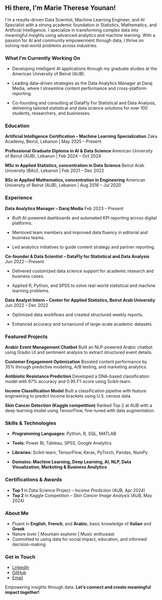 ## Hi there, I'm Marie Therese Younan! 

I'm a results-driven Data Scientist, Machine Learning Engineer, and AI Specialist with a strong academic foundation in Statistics, Mathematics, and Artificial Intelligence. I specialize in transforming complex data into meaningful insights using advanced analytics and machine learning. With a passion for AI and community empowerment through data, I thrive on solving real-world problems across industries.

### What I’m Currently Working On
- Developing intelligent AI applications through my graduate studies at the American University of Beirut (AUB).

- Leading data-driven strategies as the Data Analytics Manager at Daraj Media, where I streamline content performance and cross-platform reporting.

- Co-founding and consulting at DataFly For Statistical and Data Analysis, delivering tailored statistical and data science solutions for over 100 students, researchers, and businesses.

### Education
**Artificial Intelligence Certification – Machine Learning Specialization**
  Zaka Academy, Beirut, Lebanon | May 2025 – Present

**Professional Graduate Diploma in AI & Data Science**
American University of Beirut (AUB), Lebanon | Feb 2024 – Oct 2024

**MSc in Applied Statistics, concentration in Data Science**
Beirut Arab University (BAU), Lebanon | Feb 2021 – Dec 2022

**BSc in Applied Mathematics, concentration in Engineering**
American University of Beirut (AUB), Lebanon | Aug 2016 – Jul 2020

### Experience
**Data Analytics Manager – Daraj Media**
Feb 2023 – Present

- Built AI-powered dashboards and automated KPI reporting across digital platforms.

- Mentored team members and improved data fluency in editorial and business teams.

- Led analytics initiatives to guide content strategy and partner reporting.

**Co-founder & Data Scientist – DataFly for Statistical and Data Analysis**
Jun 2022 – Present

- Delivered customized data science support for academic research and business cases.

- Applied R, Python, and SPSS to solve real-world statistical and machine learning problems.

**Data Analyst Intern – Center for Applied Statistics, Beirut Arab University**
Jun 2022 – Dec 2022

- Optimized data workflows and created structured weekly reports.

- Enhanced accuracy and turnaround of large-scale academic datasets.

### Featured Projects
**Arabic Event Management Chatbot**
Built an NLP-powered Arabic chatbot using Gradio UI and sentiment analysis to extract structured event details.

**Customer Engagement Optimization**
Boosted content performance by 35% through predictive modeling, A/B testing, and marketing analytics.

**Antibiotic Resistance Prediction**
Developed a DNA-based classification model with 97% accuracy and 0.95 F1-score using Scikit-learn.

**Income Classification Model**
Built a classification pipeline with feature engineering to predict income brackets using U.S. census data.

**Skin Cancer Detection (Kaggle competition)**
Ranked Top 2 at AUB with a deep learning model using TensorFlow, fine-tuned with data augmentation.
### Skills & Technologies

- **Programming Languages:** Python, R, SQL, MATLAB
  
- **Tools:** Power BI, Tableau, SPSS, Google Analytics

- **Libraries:** Scikit-learn, TensorFlow, Keras, PyTorch, Pandas, NumPy

- **Domains: Machine Learning, Deep Learning, AI, NLP, Data Visualization, Marketing & Business Analytics**
  
### Certifications & Awards
- **Top 1** in Data Science Project – *Income Prediction* (AUB, Apr 2024)  
- **Top 2** in Kaggle Competition – *Skin Cancer Image Analysis* (AUB, May 2024)
### About Me
- Fluent in **English**, **French**, and **Arabic**; basic knowledge of **Italian**  and **Greek**
- Nature lover | Mountain explorer | Music enthusiast   
- Committed to using data for social impact, education, and informed decision-making


### Get in Touch
- [LinkedIn](https://www.linkedin.com/in/marie-therese-younan234)
- [GitHub](https://github.com/younan-marietherese)
- [Email](marie-therese234@hotmail.com)

Empowering insights through data. 
**Let’s connect and create meaningful impact together!**
